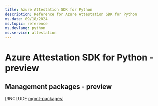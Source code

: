 ```yaml
---
title: Azure Attestation SDK for Python
description: Reference for Azure Attestation SDK for Python
ms.date: 09/18/2024
ms.topic: reference
ms.devlang: python
ms.service: attestation
---
```

# Azure Attestation SDK for Python - preview

## Management packages - preview
[!INCLUDE [mgmt-packages](attestation-mgmt-index.md)]